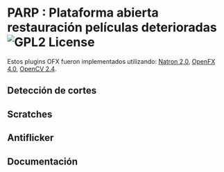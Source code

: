 PARP : Plataforma abierta restauración películas deterioradas ![GPL2 License](http://img.shields.io/:license-gpl2-blue.svg?style=flat-square)
===========

Estos plugins OFX fueron implementados utilizando:
[Natron 2,0](http://natron.inria.fr),
[OpenFX 4.0](http://openeffects.org),
[OpenCV 2.4](http://opencv.org).

Detección de cortes
-------
Scratches
-------
Antiflicker
-------

Documentación
-------
